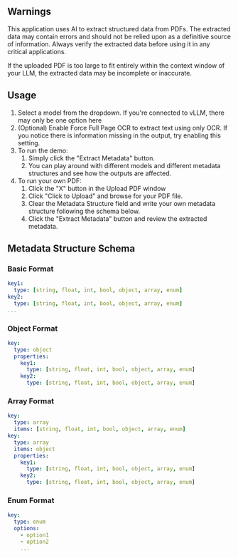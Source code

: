 ## Warnings

This application uses AI to extract structured data from PDFs. The extracted data may contain errors and should not be relied upon as a definitive source of information. Always verify the extracted data before using it in any critical applications.

If the uploaded PDF is too large to fit entirely within the context window of your LLM, the extracted data may be incomplete or inaccurate.

## Usage

1. Select a model from the dropdown. If you're connected to vLLM, there may only be one option here
2. (Optional) Enable Force Full Page OCR to extract text using only OCR. If you notice there is information missing in the output, try enabling this setting.
3. To run the demo:
   1. Simply click the "Extract Metadata" button.
   2. You can play around with different models and different metadata structures and see how the outputs are affected.
4. To run your own PDF:
   1. Click the "X" button in the Upload PDF window
   2. Click "Click to Upload" and browse for your PDF file.
   3. Clear the Metadata Structure field and write your own metadata structure following the schema below.
   4. Click the "Extract Metadata" button and review the extracted metadata.

## Metadata Structure Schema

### Basic Format
```yaml
key1:
  type: [string, float, int, bool, object, array, enum]
key2:
  type: [string, float, int, bool, object, array, enum]
...
```

### Object Format
```yaml
key:
  type: object
  properties:
    key1:
      type: [string, float, int, bool, object, array, enum]
    key2:
      type: [string, float, int, bool, object, array, enum]
```

### Array Format
```yaml
key:
  type: array
  items: [string, float, int, bool, object, array, enum]
key:
  type: array
  items: object
  properties:
    key1:
      type: [string, float, int, bool, object, array, enum]
    key2:
      type: [string, float, int, bool, object, array, enum]
```

### Enum Format
```yaml
key:
  type: enum
  options: 
    - option1
    - option2
    ...
```